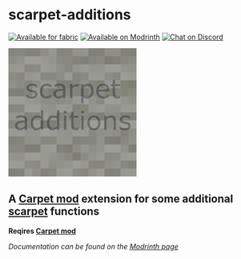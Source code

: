 # scarpet-additions

[<img alt="Available for fabric" height="56" src="https://cdn.jsdelivr.net/npm/@intergrav/devins-badges@2.8.0/assets/cozy/supported/fabric_vector.svg">](https://fabricmc.net/)
[<img alt="Available on Modrinth" height="56" src="https://cdn.jsdelivr.net/npm/@intergrav/devins-badges@2.8.0/assets/cozy/available/modrinth_vector.svg">](https://modrinth.com/mod/scarpet-additions)
[<img alt="Chat on Discord" height="56" src="https://cdn.jsdelivr.net/npm/@intergrav/devins-badges@2.8.0/assets/cozy/social/discord-singular_vector.svg">](https://discord.gg/etTDQAVSgt)

![scarpet-additions](https://raw.githubusercontent.com/replaceitem/scarpet-additions/master/src/main/resources/assets/scarpet-additions/icon.png)

## A [Carpet mod](https://github.com/gnembon/fabric-carpet) extension for some additional [scarpet](https://github.com/gnembon/fabric-carpet/wiki/Scarpet) functions

**Reqires [Carpet mod](https://github.com/gnembon/fabric-carpet/releases)**

*Documentation can be found on the [Modrinth page](https://modrinth.com/scarpet-additions)*